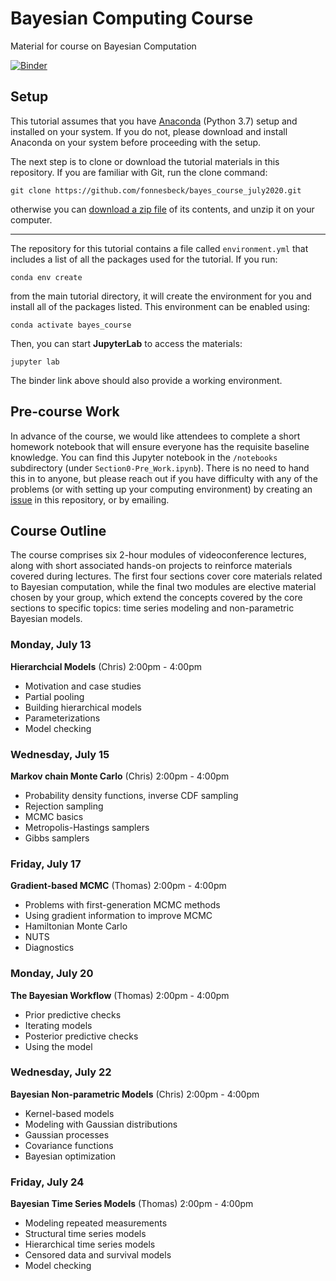 # Bayesian Computing Course

Material for course on Bayesian Computation

[![Binder](https://mybinder.org/badge_logo.svg)](https://mybinder.org/v2/gh/fonnesbeck/bayes_course_july2020/master)

## Setup

This tutorial assumes that you have [Anaconda](https://www.anaconda.com/products/individual#download-section) (Python 3.7) setup and installed on your system. If you do not, please download and install Anaconda on your system before proceeding with the setup.

The next step is to clone or download the tutorial materials in this repository. If you are familiar with Git, run the clone command:

    git clone https://github.com/fonnesbeck/bayes_course_july2020.git

otherwise you can [download a zip file](https://github.com/fonnesbeck/bayes_course_july2020/archive/master.zip) of its contents, and unzip it on your computer.
***
The repository for this tutorial contains a file called `environment.yml` that includes a list of all the packages used for the tutorial. If you run:

    conda env create

from the main tutorial directory, it will create the environment for you and install all of the packages listed. This environment can be enabled using:

    conda activate bayes_course

Then, you can start **JupyterLab** to access the materials:

    jupyter lab

The binder link above should also provide a working environment.

## Pre-course Work

In advance of the course, we would like attendees to complete a short homework notebook that will ensure everyone has the requisite baseline knowledge. You can find this Jupyter notebook in the `/notebooks` subdirectory (under `Section0-Pre_Work.ipynb`). There is no need to hand this in to anyone, but please reach out if you have difficulty with any of the problems (or with setting up your computing environment) by creating an [issue](https://github.com/fonnesbeck/bayes_course_july2020/issues) in this repository, or by emailing.

## Course Outline

The course comprises six 2-hour modules of videoconference lectures, along with short associated hands-on projects to reinforce materials covered during lectures. The first four sections cover core materials related to Bayesian computation, while the final two modules are elective material chosen by your group, which extend the concepts covered by the core sections to specific topics: time series modeling and non-parametric Bayesian models.

### Monday, July 13

**Hierarchcial Models** (Chris) 2:00pm - 4:00pm
- Motivation and case studies
- Partial pooling
- Building hierarchical models
- Parameterizations
- Model checking

### Wednesday, July 15

**Markov chain Monte Carlo** (Chris) 2:00pm - 4:00pm
- Probability density functions, inverse CDF sampling
- Rejection sampling
- MCMC basics
- Metropolis-Hastings samplers
- Gibbs samplers

### Friday, July 17

**Gradient-based MCMC** (Thomas) 2:00pm - 4:00pm
- Problems with first-generation MCMC methods
- Using gradient information to improve MCMC
- Hamiltonian Monte Carlo
- NUTS
- Diagnostics


### Monday, July 20

**The Bayesian Workflow** (Thomas) 2:00pm - 4:00pm
- Prior predictive checks
- Iterating models
- Posterior predictive checks
- Using the model

### Wednesday, July 22

**Bayesian Non-parametric Models** (Chris) 2:00pm - 4:00pm
- Kernel-based models
- Modeling with Gaussian distributions
- Gaussian processes
- Covariance functions
- Bayesian optimization

### Friday, July 24

**Bayesian Time Series Models** (Thomas) 2:00pm - 4:00pm
- Modeling repeated measurements
- Structural time series models
- Hierarchical time series models
- Censored data and survival models
- Model checking
